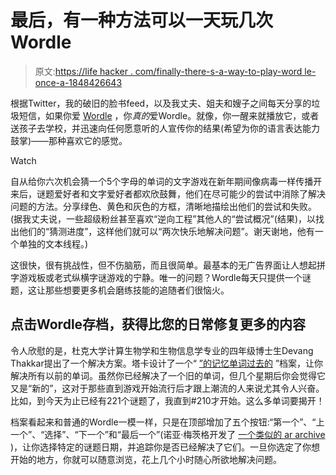 # 最后，有一种方法可以一天玩几次Wordle

> 原文:[https://life hacker . com/finally-there-s-a-way-to-play-word le-once-a-1848426643](https://lifehacker.com/finally-there-s-a-way-to-play-wordle-more-than-once-a-1848426643)

根据Twitter，我的破旧的脸书feed，以及我丈夫、姐夫和嫂子之间每天分享的垃圾短信，如果你爱 [Wordle](https://www.powerlanguage.co.uk/wordle/) ，你*真的*爱Wordle。就像，你一醒来就播放它，或者送孩子去学校，并迅速向任何愿意听的人宣传你的结果(希望为你的语言表达能力鼓掌)——那种喜欢它的感觉。

Watch

自从给你六次机会猜一个5个字母的单词的文字游戏在新年期间像病毒一样传播开来后，谜题爱好者和文字爱好者都欢欣鼓舞，他们在尽可能少的尝试中消除了解决问题的方法。分享绿色、黄色和灰色的方框，清晰地描绘出他们的尝试和失败。(据我丈夫说，一些超级粉丝甚至喜欢“逆向工程”其他人的“尝试概况”(结果)，以找出他们的“猜测进度”，这样他们就可以“两次快乐地解决问题”。谢天谢地，他有一个单独的文本线程。)

这很快，很有挑战性，但不伤脑筋，而且很简单。最基本的无广告界面让人想起拼字游戏板或老式纵横字谜游戏的宁静。唯一的问题？Wordle每天只提供一个谜题，这让那些想要更多机会磨练技能的追随者们很恼火。

## 点击Wordle存档，获得比您的日常修复更多的内容

令人欣慰的是，杜克大学计算生物学和生物信息学专业的四年级博士生Devang Thakkar提出了一个解决方案。塔卡设计了一个“ [”的记忆单词过去的](https://www.devangthakkar.com/wordle_archive/?187) ”档案，让你解决所有以前的单词。虽然你已经解决了一个旧的单词，但几个星期后你会觉得它又是“新的”，这对于那些直到游戏开始流行后才跟上潮流的人来说尤其令人兴奋。比如，到今天为止已经有221个谜题了，我直到#210才开始。这么多单词要揭开！

档案看起来和普通的Wordle一模一样，只是在顶部增加了五个按钮:“第一个”、“上一个”、“选择”、“下一个”和“最后一个”(诺亚·梅茨格开发了 [一个类似的 ar archive](https://metzger.media/games/wordle-archive/?levels=select) )，让你选择特定的谜题日期，并追踪你是否已经解决了它们。一旦你选定了你想开始的地方，你就可以随意浏览，花上几个小时随心所欲地解决问题。
